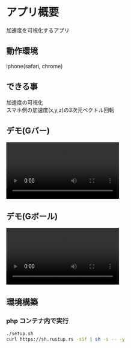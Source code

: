 
# アプリ概要
加速度を可視化するアプリ  

## 動作環境
iphone(safari, chrome)

## できる事
加速度の可視化  
スマホ側の加速度(x,y,z)の3次元ベクトル回転

## デモ(Gバー)
<video src="https://user-images.githubusercontent.com/72111956/166136026-dba5f1d5-05be-4bd0-8f69-6ac219e26059.mp4"></video>
## デモ(Gボール)
<video src="https://user-images.githubusercontent.com/72111956/166136027-4b5b2504-e547-4496-8a9c-f7cb69f6ff1c.mp4"></video>

## 環境構築
### php コンテナ内で実行

```sh
./setup.sh
curl https://sh.rustup.rs -sSf | sh -s -- -y
```
